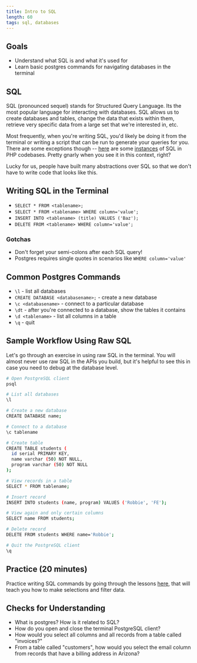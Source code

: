```yaml
---
title: Intro to SQL
length: 60
tags: sql, databases
---
```


## Goals

* Understand what SQL is and what it's used for
* Learn basic postgres commands for navigating databases in the terminal


## SQL

SQL (pronounced sequel) stands for Structured Query Language. Its the most popular language for interacting with databases. SQL allows us to create databases and tables, change the data that exists within them, retrieve very specific data from a large set that we're interested in, etc.

Most frequently, when you're writing SQL, you'd likely be doing it from the terminal or writing a script that can be run to generate your queries for you. There are some exceptions though -- [here](https://github.com/symfony/symfony/blob/5129c4cf7e294b1a5ea30d6fec6e89b75396dcd2/src/Symfony/Bridge/Doctrine/Security/RememberMe/DoctrineTokenProvider.php#L63-L67) are some [instances](https://github.com/symfony/symfony/blob/5129c4cf7e294b1a5ea30d6fec6e89b75396dcd2/src/Symfony/Bridge/Doctrine/Security/RememberMe/DoctrineTokenProvider.php#L82-L85) of SQL in PHP codebases. Pretty gnarly when you see it in this context, right?

Lucky for us, people have built many abstractions over SQL so that we don't have to write code that looks like this. 

## Writing SQL in the Terminal

* `SELECT * FROM <tablename>;`
* `SELECT * FROM <tablename> WHERE column='value';`
* `INSERT INTO <tablename> (title) VALUES ('Baz');`
* `DELETE FROM <tablename> WHERE column='value';`

### Gotchas

* Don't forget your semi-colons after each SQL query!
* Postgres requires single quotes in scenarios like `WHERE column='value'`


## Common Postgres Commands

* `\l` - list all databases
* `CREATE DATABASE <databasename>;` - create a new database
* `\c <databasename>` - connect to a particular database
* `\dt` - after you're connected to a database, show the tables it contains
* `\d <tablename>` - list all columns in a table
* `\q` - quit


## Sample Workflow Using Raw SQL

Let's go through an exercise in using raw SQL in the terminal. You will almost never use raw SQL in the APIs you build, but it's helpful to see this in case you need to debug at the database level.

```bash
# Open PostgreSQL client
psql

# List all databases
\l

# Create a new database
CREATE DATABASE name;

# Connect to a database
\c tablename

# Create table
CREATE TABLE students (
  id serial PRIMARY KEY,
  name varchar (50) NOT NULL,
  program varchar (50) NOT NULL
);

# View records in a table
SELECT * FROM tablename;

# Insert record
INSERT INTO students (name, program) VALUES ('Robbie', 'FE');

# View again and only certain columns
SELECT name FROM students;

# Delete record
DELETE FROM students WHERE name='Robbie';

# Quit the PostgreSQL client
\q 
```


## Practice (20 minutes)

Practice writing SQL commands by going through the lessons [here](http://sql-by-repetition.herokuapp.com/), that will teach you how to make selections and filter data.

## Checks for Understanding

* What is postgres? How is it related to SQL?
* How do you open and close the terminal PostgreSQL client?
* How would you select all columns and all records from a table called "invoices?"
* From a table called "customers", how would you select the email column from records that have a billing address in Arizona?